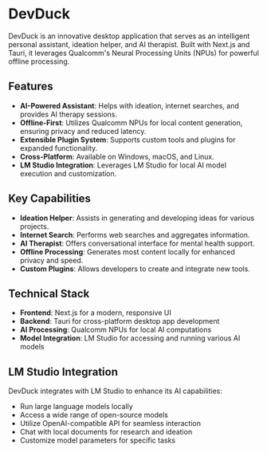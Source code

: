 # DevDuck

DevDuck is an innovative desktop application that serves as an intelligent personal assistant, ideation helper, and AI therapist. Built with Next.js and Tauri, it leverages Qualcomm's Neural Processing Units (NPUs) for powerful offline processing.

## Features

- **AI-Powered Assistant**: Helps with ideation, internet searches, and provides AI therapy sessions.
- **Offline-First**: Utilizes Qualcomm NPUs for local content generation, ensuring privacy and reduced latency.
- **Extensible Plugin System**: Supports custom tools and plugins for expanded functionality.
- **Cross-Platform**: Available on Windows, macOS, and Linux.
- **LM Studio Integration**: Leverages LM Studio for local AI model execution and customization.

## Key Capabilities

- **Ideation Helper**: Assists in generating and developing ideas for various projects.
- **Internet Search**: Performs web searches and aggregates information.
- **AI Therapist**: Offers conversational interface for mental health support.
- **Offline Processing**: Generates most content locally for enhanced privacy and speed.
- **Custom Plugins**: Allows developers to create and integrate new tools.

## Technical Stack

- **Frontend**: Next.js for a modern, responsive UI
- **Backend**: Tauri for cross-platform desktop app development
- **AI Processing**: Qualcomm NPUs for local AI computations
- **Model Integration**: LM Studio for accessing and running various AI models

## LM Studio Integration

DevDuck integrates with LM Studio to enhance its AI capabilities:

- Run large language models locally
- Access a wide range of open-source models
- Utilize OpenAI-compatible API for seamless interaction
- Chat with local documents for research and ideation
- Customize model parameters for specific tasks